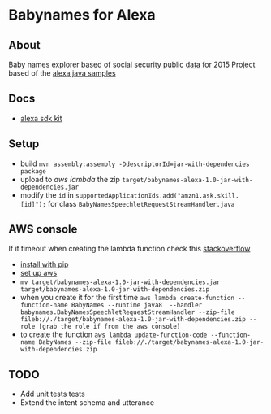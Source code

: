Babynames for Alexa
===================

## About
Baby names explorer based of social security public [data](https://www.ssa.gov/oact/babynames/limits.html) for 2015
Project based of the [alexa java samples](https://github.com/amzn/alexa-skills-kit-java)

## Docs
- [alexa sdk kit](https://developer.amazon.com/alexa-skills-kit) 

## Setup
- build `mvn assembly:assembly -DdescriptorId=jar-with-dependencies package`
- upload to _aws lambda_ the zip `target/babynames-alexa-1.0-jar-with-dependencies.jar`
- modify the `id` in `supportedApplicationIds.add("amzn1.ask.skill.[id]");` for class `BabyNamesSpeechletRequestStreamHandler.java`

## AWS console
If it timeout when creating the lambda function check this [stackoverflow](http://stackoverflow.com/questions/38539770/aws-lambda-timeout-while-trying-to-upload-updated-node-zip-file)
- [install with pip](http://docs.aws.amazon.com/cli/latest/userguide/installing.html#install-with-pip)
- [set up aws](http://docs.aws.amazon.com/cli/latest/userguide/cli-chap-getting-started.html)
- `mv target/babynames-alexa-1.0-jar-with-dependencies.jar target/babynames-alexa-1.0-jar-with-dependencies.zip`
- when you create it for the first time `aws lambda create-function --function-name BabyNames --runtime java8  --handler babynames.BabyNamesSpeechletRequestStreamHandler --zip-file fileb://./target/babynames-alexa-1.0-jar-with-dependencies.zip --role [grab the role if from the aws console]`
- to create the function `aws lambda update-function-code --function-name BabyNames --zip-file fileb://./target/babynames-alexa-1.0-jar-with-dependencies.zip`

## TODO
- Add unit tests tests
- Extend the intent schema and utterance 